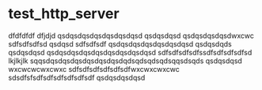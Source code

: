 # test_http_server
dfdfdfdf
dfjdjd
qsdqsdqsdqsdqsdqsdqsd
qsdqsdqsd
qsdqsdqsdqsdwxcwc
sdfsdfsdfsd
qsdqsd
sdfsdfsdf
qsdqsdqsdqsdqsdqsdqsd
qsdqsdqds
qsdqsdqsd
qsdqsdqsdqsdqsdqsdqsdqsdqsd
sdfsdfsdfsdfssdfsdfsdfsdfsd
lkjlkjlk
sqqsdqsdqsdqsdqsdqsdqsdqdsqdsqdsqdsqqsdsqds
qsdqsdqsd
wxcwcwcwxcwxc
sdfsdfsdfsdfsdfsdfwxcwxcwxcwc
sdsdfsfsdfsdfsdfsdfsdfsdf
qsdqsdqsdqsd
